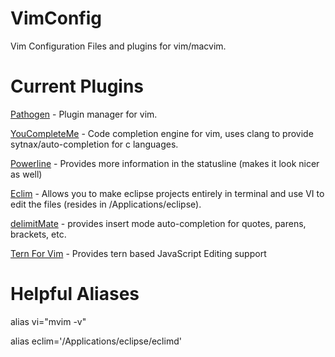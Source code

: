 VimConfig
=========

Vim Configuration Files and plugins for vim/macvim. 

Current Plugins 
===============
<a href="https://github.com/tpope/vim-pathogen">Pathogen</a> - Plugin manager
for vim.

<a href="https://github.com/Valloric/YouCompleteMe">YouCompleteMe</a> - Code completion engine for vim, uses clang to provide sytnax/auto-completion for c languages. 

<a href="https://github.com/Lokaltog/vim-powerline">Powerline</a> - Provides more information in the statusline (makes it look nicer as well) 

<a href="http://eclim.org/">Eclim</a> - Allows you to make eclipse projects entirely in terminal and use VI to edit the files (resides in /Applications/eclipse). 

<a href="https://github.com/Raimondi/delimitMate">delimitMate</a> - provides
insert mode auto-completion for quotes, parens, brackets, etc.

<a href="https://github.com/marijnh/tern_for_vim">Tern For Vim</a> - Provides
tern based JavaScript Editing support

Helpful Aliases 
===============
alias vi="mvim -v"

alias eclim='/Applications/eclipse/eclimd'
